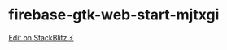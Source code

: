 # firebase-gtk-web-start-mjtxgi

[Edit on StackBlitz ⚡️](https://stackblitz.com/edit/firebase-gtk-web-start-mjtxgi)